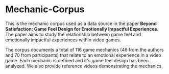 # Mechanic-Corpus

This is the mechanic corpus used as a data source in the paper **Beyond Satisfaction: Game Feel Design for Emotionally Impactful Experiences**. The paper aims to study the relationship between game feel and emotionally impactful experiences within video games.

The corpus documents a total of 116 game mechanics (46 from the authors and 70 from participants) that relate to an emotional experience in a video game. Each mechanic is defined and it's game feel design has been analyzed. We also provide reference videos demonstrating the mechanics. 
